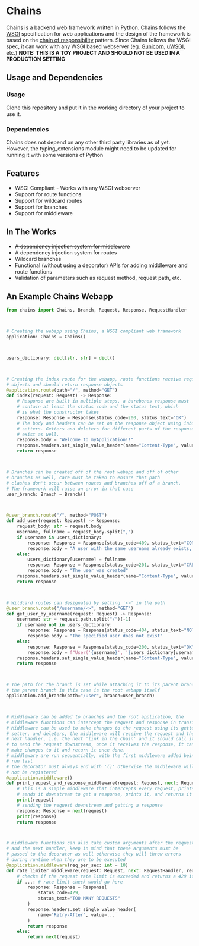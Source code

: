 # Chains
Chains is a backend web framework written in Python. Chains follows the [WSGI](https://peps.python.org/pep-3333/) specification for web applications and the design of the framework is based on the [chain of responsibility](https://refactoring.guru/design-patterns/chain-of-responsibility) pattern.
Since Chains follows the WSGI spec, it can work with any WSGI based webserver (eg. [Gunicorn](https://gunicorn.org/), [uWSGI](https://uwsgi-docs.readthedocs.io), etc.)
**NOTE: THIS IS A TOY PROJECT AND SHOULD NOT BE USED IN A PRODUCTION SETTING**



## Usage and Dependencies
### Usage
Clone this repository and put it in the working directory of your project to use it.
### Dependencies
Chains does not depend on any other third party libraries as of yet. However, the typing_extensions module might need to be updated for running it with some versions
of Python

## Features

 - WSGI Compliant - Works with any WSGI webserver
 - Support for route functions
 - Support for wildcard routes
 - Support for branches
 - Support for middleware
 
## In The Works
 
 - ~~A dependency injection system for middleware~~
 - A dependency injection system for routes
 - Wildcard branches
 - Functional (without using a decorator) APIs for adding middleware and route functions
 - Validation of parameters such as request method, request path, etc.
 
## An Example Chains Webapp
```py
from chains import Chains, Branch, Request, Response, RequestHandler



# Creating the webapp using Chains, a WSGI compliant web framework
application: Chains = Chains()



users_dictionary: dict[str, str] = dict()



# Creating the index route for the webapp, route functions receive request
# objects and should return response objects
@application.route(path="/", method="GET")
def index(request: Request) -> Response:
    # Response are built in multiple steps, a barebones response must
    # contain at least the status code and the status text, which
    # is what the constructor takes
    response: Response = Response(status_code=200, status_text="OK")
    # The body and headers can be set on the response object using inbuilt
    # setters. Getters and deleters for different parts of the response
    # exist as well.
    response.body = "Welcome to myApplication!!"
    response.headers.set_single_value_header(name="Content-Type", value="text/plain").set_single_value_header(name="Content-Length", value=len(response.body))
    return response



# Branches can be created off of the root webapp and off of other
# branches as well, care must be taken to ensure that path
# clashes don't occur between routes and branches off of a branch.
# The framework will raise an error in that case
user_branch: Branch = Branch()



@user_branch.route("/", method="POST")
def add_user(request: Request) -> Response:
    request_body: str = request.body
    username, fullname = request_body.split(",")
    if username in users_dictionary:
        response: Response = Response(status_code=409, status_text="CONFLICT")
        response.body = "A user with the same username already exists, please choose a different username"
    else:
        users_dictionary[username] = fullname
        response: Response = Response(status_code=201, status_text="CREATED")
        response.body = "The user was created"
    response.headers.set_single_value_header(name="Content-Type", value="text/plain").set_single_value_header(name="Content-Length", value=len(response.body))
    return response



# Wildcard routes can designated by setting '<>' in the path
@user_branch.route("/username/<>", method="GET")
def get_user_by_username(request: Request) -> Response:
    username: str = request.path.split("/")[-1]
    if username not in users_dictionary:
        response: Response = Response(status_code=404, status_text="NOT FOUND")
        response.body = "The specified user does not exist"
    else:
        response: Response = Response(status_code=200, status_text="OK")
        response.body = f"User('{username}', '{users_dictionary[username]}')"
    response.headers.set_single_value_header(name="Content-Type", value="text/plain").set_single_value_header(name="Content-Length", value=len(response.body))
    return response



# The path for the branch is set while attaching it to its parent branch
# the parent branch in this case is the root webapp itself
application.add_branch(path="/user", branch=user_branch)



# Middleware can be added to branches and the root application, the
# middleware functions can intercept the request and response in transit.
# Middleware can be used to make changes to the request using its getter,
# setter, and deleters, the middleware will receive the request and the
# next handler, i.e. the next 'link in the chain' and it should call it
# to send the request downstream, once it receives the response, it can
# make changes to it and return it once done.
# middleware are run sequentially, with the first middleware added being
# run last
# the decorator must always end with '()' otherwise the middleware will
# not be registered
@application.middleware()
def print_request_and_response_middleware(request: Request, next: RequestHandler) -> Response:
    # This is a simple middleware that intercepts every request, prints it
    # sends it downstream to get a response, prints it, and returns it
    print(request)
    # sending the request downstream and getting a response
    response: Response = next(request)
    print(response)
    return response



# middleware functions can also take custom arguments after the request
# and the next handler, keep in mind that these arguments must be
# passed to the decorator as well otherwise they will throw errors
# during runtime when they are to be executed
@application.middleware(req_per_sec: int = 10)
def rate_limiter_middleware(request: Request, next: RequestHandler, req_per_sec: int) -> Response:
    # checks if the request rate limit is exceeded and returns a 429 if so
    if ...: # rate limit check would go here
        response: Response = Response(
            status_code=429,
            status_text="TOO MANY REQUESTS"
        )
        response.headers.set_single_value_header(
            name="Retry-After", value=...
        )
        return response
    else:
        return next(request)
```